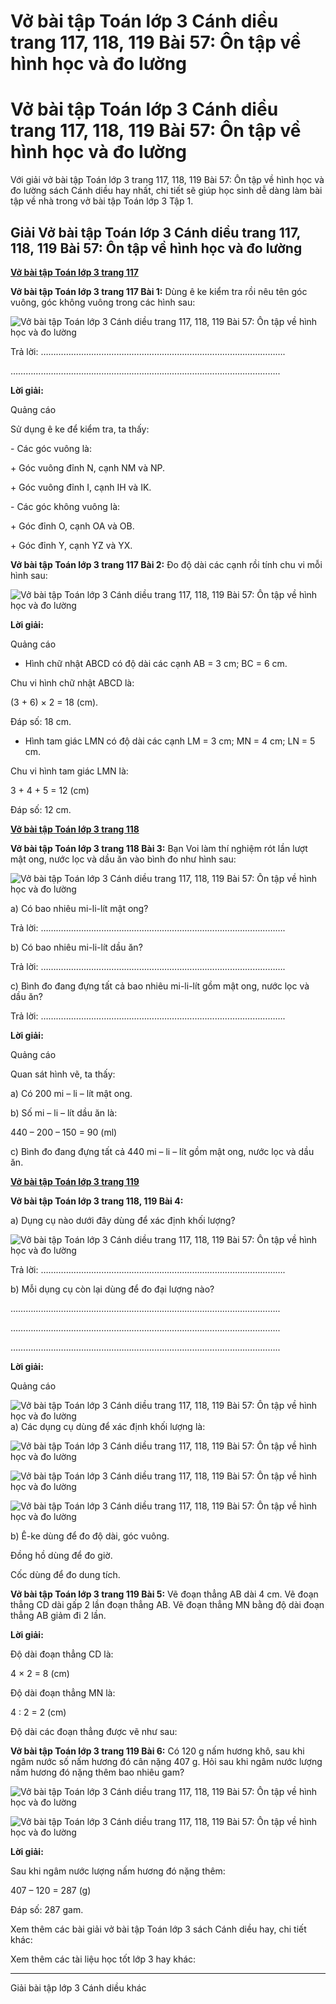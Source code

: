 # Vở bài tập Toán lớp 3 Cánh diều trang 117, 118, 119 Bài 57: Ôn tập về hình học và đo lường

# Vở bài tập Toán lớp 3 Cánh diều trang 117, 118, 119 Bài 57: Ôn tập về hình học và đo lường

Với giải vở bài tập Toán lớp 3 trang 117, 118, 119 Bài 57: Ôn tập về hình học và đo lường sách Cánh diều hay nhất, chi tiết sẽ giúp học sinh dễ dàng làm bài tập về nhà trong vở bài tập Toán lớp 3 Tập 1.

## Giải Vở bài tập Toán lớp 3 Cánh diều trang 117, 118, 119 Bài 57: Ôn tập về hình học và đo lường

[**Vở bài tập Toán lớp 3 trang 117**](https://vietjack.com/vbt-toan-3-cd/vbt-toan-lop-3-trang-117-tap-1.jsp)

**Vở bài tập Toán lớp 3 trang 117 Bài 1:** Dùng ê ke kiểm tra rồi nêu tên góc vuông, góc không vuông trong các hình sau:

![Vở bài tập Toán lớp 3 Cánh diều trang 117, 118, 119 Bài 57: Ôn tập về hình học và đo lường](https://vietjack.com/vbt-toan-3-cd/images/on-tap-ve-hinh-hoc-va-do-luong-trang-117-143994.PNG)

Trả lời: …………………………………………………………………………………….

……………………………………………………………………………………………..

**Lời giải:**

Quảng cáo

Sử dụng ê ke để kiểm tra, ta thấy:

\- Các góc vuông là: 

\+ Góc vuông đỉnh N, cạnh NM và NP.

\+ Góc vuông đỉnh I, cạnh IH và IK.

\- Các góc không vuông là: 

\+ Góc đỉnh O, cạnh OA và OB.

\+ Góc đỉnh Y, cạnh YZ và YX.

**Vở bài tập Toán lớp 3 trang 117 Bài 2:** Đo độ dài các cạnh rồi tính chu vi mỗi hình sau:

![Vở bài tập Toán lớp 3 Cánh diều trang 117, 118, 119 Bài 57: Ôn tập về hình học và đo lường](https://vietjack.com/vbt-toan-3-cd/images/on-tap-ve-hinh-hoc-va-do-luong-trang-117-143995.PNG)

**Lời giải:**

Quảng cáo

* Hình chữ nhật ABCD có độ dài các cạnh AB = 3 cm; BC = 6 cm.

Chu vi hình chữ nhật ABCD là:

(3 + 6) × 2 = 18 (cm).

Đáp số: 18 cm.

* Hình tam giác LMN có độ dài các cạnh LM = 3 cm; MN = 4 cm; LN = 5 cm.

Chu vi hình tam giác LMN là:

3 + 4 + 5 = 12 (cm)

Đáp số: 12 cm.

[**Vở bài tập Toán lớp 3 trang 118**](https://vietjack.com/vbt-toan-3-cd/vbt-toan-lop-3-trang-118-tap-1.jsp)

**Vở bài tập Toán lớp 3 trang 118 Bài 3:** Bạn Voi làm thí nghiệm rót lần lượt mật ong, nước lọc và dầu ăn vào bình đo như hình sau:

![Vở bài tập Toán lớp 3 Cánh diều trang 117, 118, 119 Bài 57: Ôn tập về hình học và đo lường](https://vietjack.com/vbt-toan-3-cd/images/on-tap-ve-hinh-hoc-va-do-luong-trang-117-143999.PNG)

a) Có bao nhiêu mi-li-lít mật ong?

Trả lời: …………………………………………………………………………………….

b) Có bao nhiêu mi-li-lít dầu ăn?

Trả lời: …………………………………………………………………………………….

c) Bình đo đang đựng tất cả bao nhiêu mi-li-lít gồm mật ong, nước lọc và dầu ăn?

Trả lời: …………………………………………………………………………………….

**Lời giải:**

Quảng cáo

Quan sát hình vẽ, ta thấy:

a) Có 200 mi – li – lít mật ong.

b) Số mi – li – lít dầu ăn là:

440 – 200 – 150 = 90 (ml)

c) Bình đo đang đựng tất cả 440 mi – li – lít gồm mật ong, nước lọc và dầu ăn.

[**Vở bài tập Toán lớp 3 trang 119**](https://vietjack.com/vbt-toan-3-cd/vbt-toan-lop-3-trang-119-tap-1.jsp)

**Vở bài tập Toán lớp 3 trang 118, 119 Bài 4:**

a) Dụng cụ nào dưới đây dùng để xác định khối lượng?

![Vở bài tập Toán lớp 3 Cánh diều trang 117, 118, 119 Bài 57: Ôn tập về hình học và đo lường](https://vietjack.com/vbt-toan-3-cd/images/on-tap-ve-hinh-hoc-va-do-luong-trang-117-143998.PNG)

Trả lời: …………………………………………………………………………………….

b) Mỗi dụng cụ còn lại dùng để đo đại lượng nào?

……………………………………………………………………………………………..

……………………………………………………………………………………………..

……………………………………………………………………………………………..

**Lời giải:**

Quảng cáo

![Vở bài tập Toán lớp 3 Cánh diều trang 117, 118, 119 Bài 57: Ôn tập về hình học và đo lường](https://vietjack.com/vbt-toan-3-cd/images/on-tap-ve-hinh-hoc-va-do-luong-trang-117-143996.PNG)a) Các dụng cụ dùng để xác định khối lượng là:

![Vở bài tập Toán lớp 3 Cánh diều trang 117, 118, 119 Bài 57: Ôn tập về hình học và đo lường](https://vietjack.com/vbt-toan-3-cd/images/on-tap-ve-hinh-hoc-va-do-luong-trang-117-143997.PNG)

![Vở bài tập Toán lớp 3 Cánh diều trang 117, 118, 119 Bài 57: Ôn tập về hình học và đo lường](https://vietjack.com/vbt-toan-3-cd/images/on-tap-ve-hinh-hoc-va-do-luong-trang-117-144000.PNG)

![Vở bài tập Toán lớp 3 Cánh diều trang 117, 118, 119 Bài 57: Ôn tập về hình học và đo lường](https://vietjack.com/vbt-toan-3-cd/images/on-tap-ve-hinh-hoc-va-do-luong-trang-117-144001.PNG)

b) Ê-ke dùng để đo độ dài, góc vuông. 

Đồng hồ dùng để đo giờ. 

Cốc dùng để đo dung tích. 

**Vở bài tập Toán lớp 3 trang 119 Bài 5:** Vẽ đoạn thẳng AB dài 4 cm. Vẽ đoạn thẳng CD dài gấp 2 lần đoạn thẳng AB. Vẽ đoạn thẳng MN bằng độ dài đoạn thẳng AB giảm đi 2 lần.

**Lời giải:**

Độ dài đoạn thẳng CD là:

4 × 2 = 8 (cm)

Độ dài đoạn thẳng MN là: 

4 : 2 = 2 (cm)

Độ dài các đoạn thẳng được vẽ như sau: 

**Vở bài tập Toán lớp 3 trang 119 Bài 6:** Có 120 g nấm hương khô, sau khi ngâm nước số nấm hương đó cân nặng 407 g. Hỏi sau khi ngâm nước lượng nấm hương đó nặng thêm bao nhiêu gam?

![Vở bài tập Toán lớp 3 Cánh diều trang 117, 118, 119 Bài 57: Ôn tập về hình học và đo lường](https://vietjack.com/vbt-toan-3-cd/images/on-tap-ve-hinh-hoc-va-do-luong-trang-117-144002.PNG)

![Vở bài tập Toán lớp 3 Cánh diều trang 117, 118, 119 Bài 57: Ôn tập về hình học và đo lường](https://vietjack.com/vbt-toan-3-cd/images/on-tap-ve-hinh-hoc-va-do-luong-trang-117-144003.PNG)

**Lời giải:**

Sau khi ngâm nước lượng nấm hương đó nặng thêm:

407 – 120 = 287 (g)

Đáp số: 287 gam.

Xem thêm các bài giải vở bài tập Toán lớp 3 sách Cánh diều hay, chi tiết khác:

Xem thêm các tài liệu học tốt lớp 3 hay khác:

* * *

Giải bài tập lớp 3 Cánh diều khác
